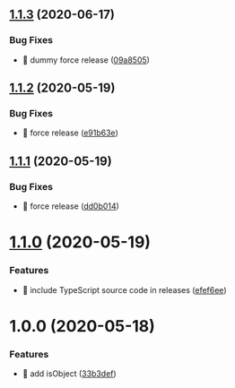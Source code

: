 ## [1.1.3](https://github.com/suin/isObject.js/compare/v1.1.2...v1.1.3) (2020-06-17)


### Bug Fixes

* 🐛 dummy force release ([09a8505](https://github.com/suin/isObject.js/commit/09a8505998f4f4b2fe9c24e818742470c4667e46))

## [1.1.2](https://github.com/suin/isObject.js/compare/v1.1.1...v1.1.2) (2020-05-19)


### Bug Fixes

* 🐛 force release ([e91b63e](https://github.com/suin/isObject.js/commit/e91b63e2b98cad08f0685d1ee4c7d5ba0dc225c6))

## [1.1.1](https://github.com/suin/isObject.js/compare/v1.1.0...v1.1.1) (2020-05-19)


### Bug Fixes

* 🐛 force release ([dd0b014](https://github.com/suin/isObject.js/commit/dd0b0140e925084f05ad7049cbb17710208bd59a))

# [1.1.0](https://github.com/suin/isObject.js/compare/v1.0.0...v1.1.0) (2020-05-19)


### Features

* 🎸 include TypeScript source code in releases ([efef6ee](https://github.com/suin/isObject.js/commit/efef6eef8df56011adbad869069368d7152752ae))

# 1.0.0 (2020-05-18)


### Features

* 🎸 add isObject ([33b3def](https://github.com/suin/isObject.js/commit/33b3defb37e5f04af02bc3a570e0d09bd3ff1a94))
